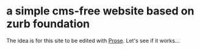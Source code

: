 # a simple cms-free website based on zurb foundation

The idea is for this site to be edited with [Prose](http://prose.io). Let's see
if it works...
